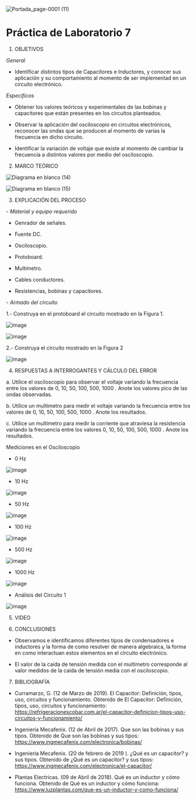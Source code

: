 ![Portada_page-0001 (11)](https://user-images.githubusercontent.com/84390820/131432540-6a920ab7-0a31-484e-aa71-90fcf7af62c7.jpg)

# Práctica de Laboratorio 7

1. OBJETIVOS

*General*

- Identificar distintos tipos de Capacitores e Inductores, y conocer sus aplicación y su comportamiento al momento de ser implementad en un circuito electrónico.

*Especificos*

- Obtener los valores teóricos y experimentales de las bobinas y capacitores que están presentes en los circuitos planteados.

- Observar la aplicación del osciloscopio en circuitos electrónicos, reconocer las ondas que se producen al momento de varias la frecuencia en dicho circuito.

- Identificar la variación de voltaje que existe al momento de cambiar la frecuencia a distintos valores por medio del osciloscopio.

2. MARCO TEÓRICO 

![Diagrama en blanco (14)](https://user-images.githubusercontent.com/85137398/131413829-938bec0c-1a73-48b2-9df4-33d120b884af.png)

![Diagrama en blanco (15)](https://user-images.githubusercontent.com/85137398/131416052-598b504e-f0bf-4ef2-b2bd-d2a073b39d35.png)

3. EXPLICACIÓN DEL PROCESO

*- Material y equipo requerido*

- Genrador de señales.

- Fuente DC.

- Osciloscopio.

- Protoboard.

- Multimetro.

- Cables conductores.

- Resistencias, bobinas y capacitores.

*- Armado del circuito*

1.- Construya en el protoboard el circuito mostrado en la Figura 1.

![image](https://user-images.githubusercontent.com/84390820/131446040-4e28655f-a4ea-406a-ac90-45ee394d36af.png)

![image](https://user-images.githubusercontent.com/84390820/131445870-fa23d86c-9fae-41ce-a6c5-bea32a5177b9.png)

2.- Construya el circuito mostrado en la Figura 2

![image](https://user-images.githubusercontent.com/84390820/131446076-6e9ea50c-f450-4cfb-8f71-7e76be0497ea.png)


4. RESPUESTAS A INTERROGANTES Y CÁLCULO DEL ERROR

a. Utilice el osciloscopio para observar el voltaje  variando la frecuencia entre los valores de 0, 10, 50, 100, 500, 1000 . Anote los valores pico de las ondas observadas.

b. Utilice un multímetro para medir el voltaje  variando la frecuencia entre los valores de 0, 10, 50, 100, 500, 1000 . Anote los resultados.

c. Utilice un multímetro para medir la corriente que atraviesa la resistencia variando la frecuencia entre los valores 0, 10, 50, 100, 500, 1000 . Anote los resultados.

Mediciones en el Osciloscopio 

* 0 Hz 

![image](https://user-images.githubusercontent.com/84390820/131446350-e3eda4cb-363e-45d9-a860-dcfbb77cb806.png)

* 10 Hz 

![image](https://user-images.githubusercontent.com/84390820/131446409-569bb0a1-193f-4357-92e6-9c0c9349d68f.png)

* 50 Hz 

![image](https://user-images.githubusercontent.com/84390820/131446441-dc9e037c-f3be-445c-8548-bb821e1994ab.png)

* 100 Hz 

![image](https://user-images.githubusercontent.com/84390820/131446472-e7fc658f-928b-4c19-9a95-2688da23f1b1.png)

* 500 Hz 

![image](https://user-images.githubusercontent.com/84390820/131446499-7d1c4028-a473-442e-8c8c-8819e9809728.png)

* 1000 Hz 

![image](https://user-images.githubusercontent.com/84390820/131446536-27856b79-1e8a-49c7-b17c-a7952ca3b907.png)

* Análisis del Circuito 1 

![image](https://user-images.githubusercontent.com/84390820/131446628-3f35995f-f4ad-464a-a972-94131db47bcd.png)


5. VIDEO

6. CONCLUSIONES

- Observamos e identificamos diferentes tipos de condensadores e inductores y la forma de como resolver de manera algebraica, la forma en como interactuan estos elementos en el circuito electrónico.

- El valor de la caída de tensión medida con el multímetro corresponde al valor medidos de la caída de tensión media con el osciloscopio.

7. BIBLIOGRAFÍA

- Curramarzo, G. (12 de Marzo de 2019). El Capacitor: Definición, tipos, uso, circuitos y funcionamiento. Obtenido de El Capacitor: Definición, tipos, uso, circuitos y funcionamiento: https://refrigeracionescobar.com.ar/el-capacitor-definicion-tipos-uso-circuitos-y-funcionamiento/

- Ingeniería Mecafenix. (12 de Abril de 2017). Que son las bobinas y sus tipos. Obtenido de Que son las bobinas y sus tipos: https://www.ingmecafenix.com/electronica/bobinas/

- Ingeniería Mecafenix. (20 de febrero de 2019 ). ¿Qué es un capacitor? y sus tipos. Obtenido de ¿Qué es un capacitor? y sus tipos: https://www.ingmecafenix.com/electronica/el-capacitor/

- Plantas Electricas. (09 de Abril de 2018). Qué es un inductor y cómo funciona. Obtenido de Qué es un inductor y cómo funciona: https://www.luzplantas.com/que-es-un-inductor-y-como-funciona/


